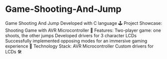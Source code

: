 # Game-Shooting-And-Jump
Game Shooting And Jump Developed with C language
🕹️ Project Showcase: 
Shooting Game with AVR Microcontroller
👾 Features:
Two-player game: one shoots, the other jumps
Developed drivers for 3 character LCDs
Successfully implemented opposing modes for an immersive gaming experience
🔧 Technology Stack:
AVR Microcontroller
Custom drivers for LCDs
🛠️
